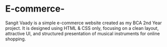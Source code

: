 # E-commerce-
Sangit Vaady is a simple e-commerce website created as my BCA 2nd Year project. It is designed using HTML &amp; CSS only, focusing on a clean layout, attractive UI, and structured presentation of musical instruments for online shopping.
